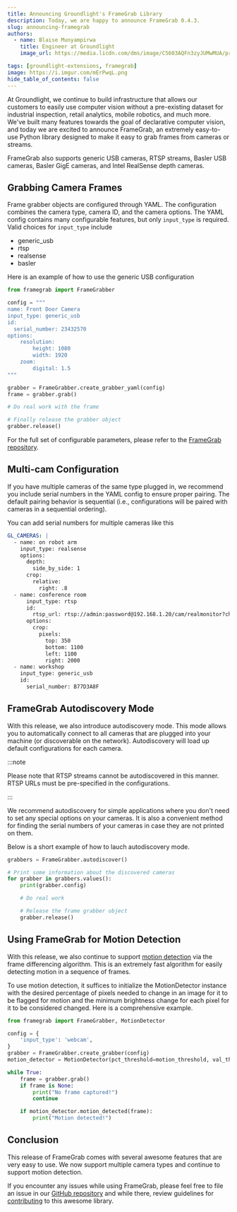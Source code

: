 ```yaml
---
title: Announcing Groundlight's FrameGrab Library
description: Today, we are happy to announce FrameGrab 0.4.3. 
slug: announcing-framegrab
authors:
  - name: Blaise Munyampirwa
    title: Engineer at Groundlight
    image_url: https://media.licdn.com/dms/image/C5603AQFn3zyJUMwMUA/profile-displayphoto-shrink_800_800/0/1656538661201?e=1707350400&v=beta&t=LtAkwTpt4avbqaQLSUdFerM7ydEfTTlZ3dOgmnDTpj4

tags: [groundlight-extensions, framegrab]
image: https://i.imgur.com/mErPwqL.png
hide_table_of_contents: false
---
```



<!-- truncate -->

At Groundlight, we continue to build infrastructure that allows our customers to easily use computer 
vision without a pre-existing dataset for industrial inspection, retail analytics, mobile robotics, and 
much more. We've built many features towards the goal of declarative computer vision, and today we are excited to 
announce FrameGrab, an extremely easy-to-use Python library designed to make it easy to grab frames from
cameras or streams. 

FrameGrab also supports generic USB cameras, RTSP streams, Basler USB cameras, Basler GigE cameras, and 
Intel RealSense depth cameras. 


## Grabbing Camera Frames

Frame grabber objects are configured through YAML. The configuration combines the camera type, camera ID, and the camera
options. The YAML config contains many configurable features, but only `input_type` is required. Valid choices for 
`input_type` include 

* generic_usb
* rtsp
* realsense
* basler 

Here is an example of how to use the generic USB configuration 

```python 
from framegrab import FrameGrabber 

config = """
name: Front Door Camera
input_type: generic_usb
id:
  serial_number: 23432570
options:
    resolution:
        height: 1080
        width: 1920
    zoom:
        digital: 1.5
"""

grabber = FrameGrabber.create_grabber_yaml(config)
frame = grabber.grab()

# Do real work with the frame 

# Finally release the grabber object 
grabber.release()

```

For the full set of configurable parameters, please refer to the [FrameGrab repository](https://github.com/groundlight/framegrab/tree/main).

## Multi-cam Configuration 

If you have multiple cameras of the same type plugged in, we recommend you include serial numbers in the YAML config to 
ensure proper pairing. The default pairing behavior is sequential (i.e., configurations will be paired with cameras in 
a sequential ordering). 

You can add serial numbers for multiple cameras like this

```yaml 
GL_CAMERAS: |
  - name: on robot arm
    input_type: realsense
    options: 
      depth:
        side_by_side: 1
      crop:
        relative:
          right: .8
  - name: conference room
      input_type: rtsp
      id: 
        rtsp_url: rtsp://admin:password@192.168.1.20/cam/realmonitor?channel=1&subtype=0
      options:
        crop:
          pixels:
            top: 350
            bottom: 1100
            left: 1100
            right: 2000
  - name: workshop
    input_type: generic_usb
    id:
      serial_number: B77D3A8F

```

## FrameGrab Autodiscovery Mode 

With this release, we also introduce autodiscovery mode. This mode allows you to automatically connect to all cameras 
that are plugged into your machine (or discoverable on the network). Autodiscovery will load up default configurations 
for each camera. 

:::note

Please note that RTSP streams cannot be autodiscovered in this manner. RTSP URLs must be pre-specified in the 
configurations. 

:::

We recommend autodiscovery for simple applications where you don't need to set any special options on your cameras. 
It is also a convenient method for finding the serial numbers of your cameras in case they are not printed on them. 

Below is a short example of how to lauch autodiscovery mode. 

```python 
grabbers = FrameGrabber.autodiscover()

# Print some information about the discovered cameras
for grabber in grabbers.values():
    print(grabber.config)

    # Do real work 

    # Release the frame grabber object 
    grabber.release()

```


## Using FrameGrab for Motion Detection 

With this release, we also continue to support [motion detection](https://en.wikipedia.org/wiki/Motion_detection) via the frame differencing
algorithm. This is an extremely fast algorithm for easily detecting motion in a sequence of frames. 

To use motion detection, it suffices to initialize the MotionDetector instance with the desired percentage of pixels 
needed to change in an image for it to be flagged for motion and the minimum brightness change for each pixel for it 
to be considered changed. Here is a comprehensive example. 

```python 
from framegrab import FrameGrabber, MotionDetector

config = {
    'input_type': 'webcam',
}
grabber = FrameGrabber.create_grabber(config)
motion_detector = MotionDetector(pct_threshold=motion_threshold, val_threshold=60)

while True:
    frame = grabber.grab()
    if frame is None:
        print("No frame captured!")
        continue

    if motion_detector.motion_detected(frame):
        print("Motion detected!")

```


## Conclusion 


This release of FrameGrab comes with several awesome features that are very easy to use. We now support 
multiple camera types and continue to support motion detection. 

If you encounter any issues while using FrameGrab, please feel free to file an issue in our [GitHub repository](https://github.com/groundlight/framegrab)
and while there, review guidelines for [contributing](https://github.com/groundlight/framegrab#contributing) to this awesome library. 
